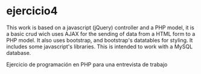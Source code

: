 # ejercicio4
This work is based on a javascript (jQuery) controller and a PHP model, it is a basic crud wich uses AJAX for the sending of data from a HTML form to a PHP model.
It also uses bootstrap, and bootstrap's datatables for styling.
It includes some javascript's libraries.
This is intended to work with a MySQL database.

Ejercicio de programación en PHP para una entrevista de trabajo
